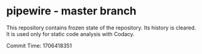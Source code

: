 # pipewire - master branch

This repository contains frozen state of the repository.
Its history is cleared. It is used only for static code
analysis with Codacy.

Commit Time: 1706418351